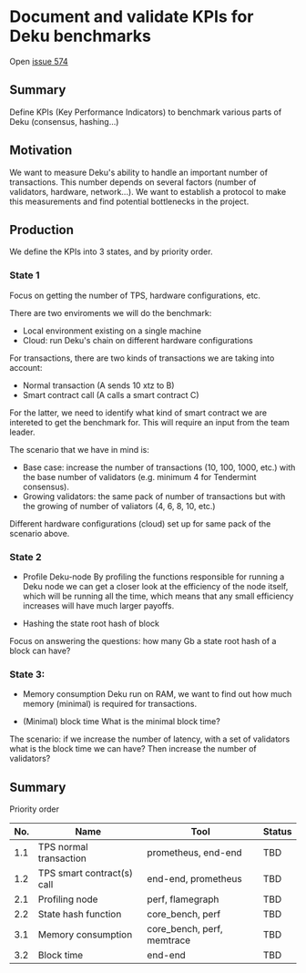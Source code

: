 # Document and validate KPIs for Deku benchmarks

Open [issue 574](https://github.com/marigold-dev/deku/issues/574)

## Summary

Define KPIs (Key Performance Indicators) to benchmark various parts of Deku (consensus, hashing...)

## Motivation

We want to measure Deku's ability to handle an important number of transactions. This number depends on several factors (number of validators, hardware, network...). We want to establish a protocol to make this measurements and find potential bottlenecks in the project.

## Production

We define the KPIs into 3 states, and by priority order.

 ### State 1

 Focus on getting the number of TPS, hardware configurations, etc.
 
 There are two enviroments we will do the benchmark:
 - Local environment existing on a single machine
 - Cloud: run Deku's chain on different hardware configurations

 For transactions, there are two kinds of transactions we are taking into account:
 - Normal transaction (A sends 10 xtz to B)
 - Smart contract call (A calls a smart contract C)

For the latter, we need to identify what kind of smart contract we are intereted to get the benchmark for. This will require an input from the team leader.

The scenario that we have in mind is:
- Base case: increase the number of transactions (10, 100, 1000, etc.) with the base number of validators (e.g. minimum 4 for Tendermint consensus).
- Growing validators: the same pack of number of transactions but with the growing of number of valiators (4, 6, 8, 10, etc.)

Different hardware configurations (cloud) set up for same pack of the scenario above.

### State 2
- Profile Deku-node 
By profiling the functions responsible for running a Deku node we can get a closer look at the efficiency of the node itself, which will be running all the time, which means that any small efficiency increases will have much larger payoffs.

- Hashing the state root hash of block

Focus on answering the questions: how many Gb a state root hash of a block can have?

### State 3:
- Memory consumption
Deku run on RAM, we want to find out how much memory (minimal) is required for transactions.

- (Minimal) block time
What is the minimal block time?

The scenario:
if we increase the number of latency, with a set of validators what is the block time we can have? Then increase the number of validators?

## Summary

Priority order

| No. | Name               | Tool     | Status   |
| ----| ------------------ | -------- | -------- |
| 1.1   | TPS normal transaction | prometheus, end-end | TBD  | 
| 1.2   | TPS smart contract(s) call|   end-end, prometheus| TBD      |
| 2.1   | Profiling node | perf, flamegraph  | TBD      |
| 2.2  | State hash function | core_bench, perf  | TBD      |
| 3.1   | Memory consumption | core_bench, perf, memtrace  | TBD      |
| 3.2  | Block time | end-end  | TBD      |
